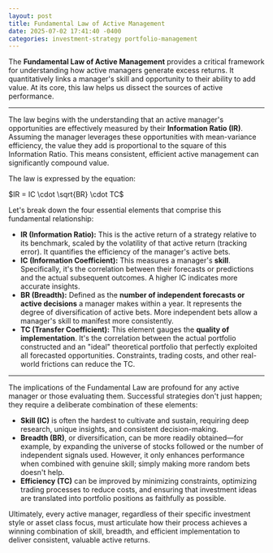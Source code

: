 ```yaml
---
layout: post
title: Fundamental Law of Active Management
date: 2025-07-02 17:41:40 -0400
categories: investment-strategy portfolio-management
---
```


The **Fundamental Law of Active Management** provides a critical framework for understanding how active managers generate excess returns. It quantitatively links a manager's skill and opportunity to their ability to add value. At its core, this law helps us dissect the sources of active performance.

---

The law begins with the understanding that an active manager's opportunities are effectively measured by their **Information Ratio (IR)**. Assuming the manager leverages these opportunities with mean-variance efficiency, the value they add is proportional to the square of this Information Ratio. This means consistent, efficient active management can significantly compound value.

The law is expressed by the equation:

$IR = IC \cdot \sqrt{BR} \cdot TC$

Let's break down the four essential elements that comprise this fundamental relationship:

* **IR (Information Ratio):** This is the active return of a strategy relative to its benchmark, scaled by the volatility of that active return (tracking error). It quantifies the efficiency of the manager's active bets.
* **IC (Information Coefficient):** This measures a manager's **skill**. Specifically, it's the correlation between their forecasts or predictions and the actual subsequent outcomes. A higher IC indicates more accurate insights.
* **BR (Breadth):** Defined as the **number of independent forecasts or active decisions** a manager makes within a year. It represents the degree of diversification of active bets. More independent bets allow a manager's skill to manifest more consistently.
* **TC (Transfer Coefficient):** This element gauges the **quality of implementation**. It's the correlation between the actual portfolio constructed and an "ideal" theoretical portfolio that perfectly exploited all forecasted opportunities. Constraints, trading costs, and other real-world frictions can reduce the TC.

---

The implications of the Fundamental Law are profound for any active manager or those evaluating them. Successful strategies don't just happen; they require a deliberate combination of these elements:

* **Skill (IC)** is often the hardest to cultivate and sustain, requiring deep research, unique insights, and consistent decision-making.
* **Breadth (BR)**, or diversification, can be more readily obtained—for example, by expanding the universe of stocks followed or the number of independent signals used. However, it only enhances performance when combined with genuine skill; simply making more random bets doesn't help.
* **Efficiency (TC)** can be improved by minimizing constraints, optimizing trading processes to reduce costs, and ensuring that investment ideas are translated into portfolio positions as faithfully as possible.

Ultimately, every active manager, regardless of their specific investment style or asset class focus, must articulate how their process achieves a winning combination of skill, breadth, and efficient implementation to deliver consistent, valuable active returns.
